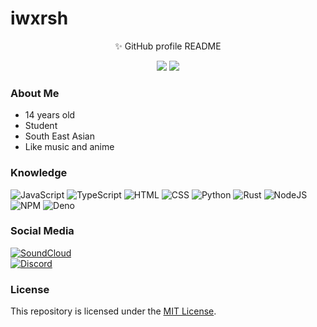 # iwxrsh

<div align="center">
  <p>✨ GitHub profile README</p>
  <img src="https://komarev.com/ghpvc/?username=iwxrsh&color=dc143c&style=flat-square" />
  <img src="https://img.shields.io/github/license/iwxrsh/iwxrsh.svg?style=flat-square" />
</div>

### About Me
* 14 years old
* Student
* South East Asian
* Like music and anime

### Knowledge
![JavaScript](https://img.shields.io/badge/JavaScript-323330?style=for-the-badge&logo=javascript&logoColor=F7DF1E)
![TypeScript](https://img.shields.io/badge/TypeScript-007ACC?style=for-the-badge&logo=typescript&logoColor=white)
![HTML](https://img.shields.io/badge/HTML-239120?style=for-the-badge&logo=html5&logoColor=white)
![CSS](https://img.shields.io/badge/CSS-239120?&style=for-the-badge&logo=css3&logoColor=white)
![Python](https://img.shields.io/badge/Python-3776AB?style=for-the-badge&logo=python&logoColor=white)
![Rust](https://img.shields.io/badge/Rust-black?style=for-the-badge&logo=rust&logoColor=#E57324)
![NodeJS](https://img.shields.io/badge/Node.js-339933?style=for-the-badge&logo=nodedotjs&logoColor=white)
![NPM](https://img.shields.io/badge/npm-CB3837?style=for-the-badge&logo=npm&logoColor=white)
![Deno](https://img.shields.io/badge/Deno.JS-464647?style=for-the-badge&logo=deno&logoColor=white)

### Social Media
[![SoundCloud](https://img.shields.io/badge/SoundCloud-FF3300?style=for-the-badge&logo=soundcloud&logoColor=white)](https://soundcloud.com/iwxrsh)\
[![Discord](https://img.shields.io/badge/Discord-7289DA?style=for-the-badge&logo=discord&logoColor=white)](https://discordapp.com/users/870312139976507392)

### License
This repository is licensed under the [MIT License](./LICENSE).